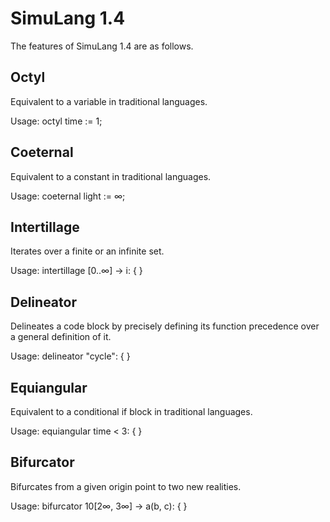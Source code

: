 # SimuLang 1.4
The features of SimuLang 1.4 are as follows.

## Octyl
Equivalent to a variable in traditional languages.

Usage: octyl time := 1;

## Coeternal
Equivalent to a constant in traditional languages.

Usage: coeternal light := ∞;

## Intertillage
Iterates over a finite or an infinite set.

Usage: intertillage [0..∞] -> i: { }

## Delineator
Delineates a code block by precisely defining its function precedence over a general definition of it.

Usage: delineator "cycle": { }

## Equiangular
Equivalent to a conditional if block in traditional languages.

Usage: equiangular time < 3: { }

## Bifurcator
Bifurcates from a given origin point to two new realities.

Usage: bifurcator 10[2∞, 3∞] -> a(b, c): { }